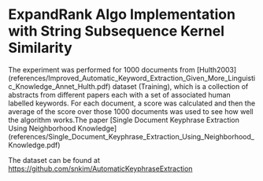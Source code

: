# ExpandRank Algo Implementation with String Subsequence Kernel Similarity
The experiment was performed for 1000 documents from [Hulth2003] (references/Improved_Automatic_Keyword_Extraction_Given_More_Linguistic_Knowledge_Annet_Hulth.pdf) dataset (Training), which is a collection of abstracts from different papers each with a set of associated human labelled keywords. For each document, a score was calculated and then the average of the score over those 1000 documents was used to see how well the algorithm works.The paper [Single Document Keyphrase Extraction Using Neighborhood Knowledge] (references/Single_Document_Keyphrase_Extraction_Using_Neighborhood_Knowledge.pdf)

The dataset can be found at https://github.com/snkim/AutomaticKeyphraseExtraction
